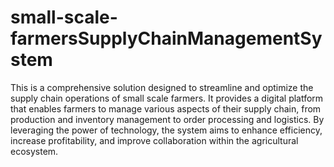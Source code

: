 # small-scale-farmersSupplyChainManagementSystem
This is a comprehensive solution designed to streamline and optimize the supply chain operations of small scale farmers. It provides a digital platform that enables farmers to manage various aspects of their supply chain, from production and inventory management to order processing and logistics. By leveraging the power of technology, the system aims to enhance efficiency, increase profitability, and improve collaboration within the agricultural ecosystem.
